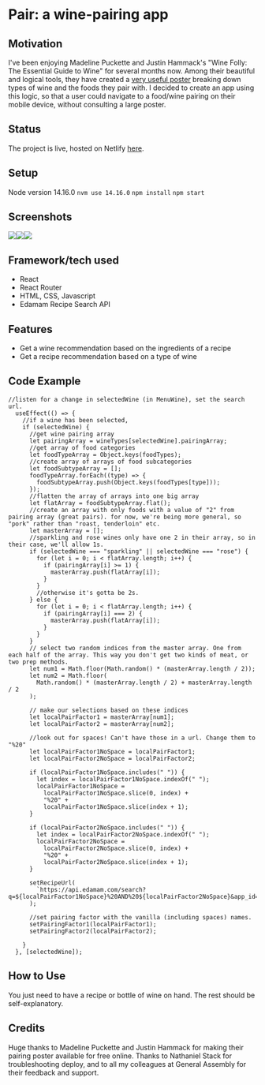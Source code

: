 # Pair: a wine-pairing app
## Motivation
I've been enjoying Madeline Puckette and Justin Hammack's "Wine Folly: The Essential Guide to Wine" for several months now. Among their beautiful and logical tools, they have created a [very useful poster](https://media.winefolly.com/AF-Poster.png) breaking down types of wine and the foods they pair with. I decided to create an app using this logic, so that a user could navigate to a food/wine pairing on their mobile device, without consulting a large poster.

## Status
The project is live, hosted on Netlify [here](https://practical-morse-7e5ebc.netlify.app/).

## Setup
Node version 14.16.0
`nvm use 14.16.0`
`npm install`
`npm start`

## Screenshots
![](src/assets/screenshot1.jpeg)![](src/assets/screenshot2.jpeg)![](src/assets/screenshot3.jpeg)

## Framework/tech used
- React
- React Router
- HTML, CSS, Javascript
- Edamam Recipe Search API

## Features
- Get a wine recommendation based on the ingredients of a recipe
- Get a recipe recommendation based on a type of wine

## Code Example
```
//listen for a change in selectedWine (in MenuWine), set the search url.
  useEffect(() => {
    //if a wine has been selected,
    if (selectedWine) {
      //get wine pairing array
      let pairingArray = wineTypes[selectedWine].pairingArray;
      //get array of food categories
      let foodTypeArray = Object.keys(foodTypes);
      //create array of arrays of food subcategories
      let foodSubtypeArray = [];
      foodTypeArray.forEach((type) => {
        foodSubtypeArray.push(Object.keys(foodTypes[type]));
      });
      //flatten the array of arrays into one big array
      let flatArray = foodSubtypeArray.flat();
      //create an array with only foods with a value of "2" from pairing array (great pairs). for now, we're being more general, so "pork" rather than "roast, tenderloin" etc.
      let masterArray = [];
      //sparkling and rose wines only have one 2 in their array, so in their case, we'll allow 1s.
      if (selectedWine === "sparkling" || selectedWine === "rose") {
        for (let i = 0; i < flatArray.length; i++) {
          if (pairingArray[i] >= 1) {
            masterArray.push(flatArray[i]);
          }
        }
        //otherwise it's gotta be 2s.
      } else {
        for (let i = 0; i < flatArray.length; i++) {
          if (pairingArray[i] === 2) {
            masterArray.push(flatArray[i]);
          }
        }
      }
      // select two random indices from the master array. One from each half of the array. This way you don't get two kinds of meat, or two prep methods.
      let num1 = Math.floor(Math.random() * (masterArray.length / 2));
      let num2 = Math.floor(
        Math.random() * (masterArray.length / 2) + masterArray.length / 2
      );

      // make our selections based on these indices
      let localPairFactor1 = masterArray[num1];
      let localPairFactor2 = masterArray[num2];

      //look out for spaces! Can't have those in a url. Change them to "%20"
      let localPairFactor1NoSpace = localPairFactor1;
      let localPairFactor2NoSpace = localPairFactor2;

      if (localPairFactor1NoSpace.includes(" ")) {
        let index = localPairFactor1NoSpace.indexOf(" ");
        localPairFactor1NoSpace =
          localPairFactor1NoSpace.slice(0, index) +
          "%20" +
          localPairFactor1NoSpace.slice(index + 1);
      }

      if (localPairFactor2NoSpace.includes(" ")) {
        let index = localPairFactor2NoSpace.indexOf(" ");
        localPairFactor2NoSpace =
          localPairFactor2NoSpace.slice(0, index) +
          "%20" +
          localPairFactor2NoSpace.slice(index + 1);
      }

      setRecipeUrl(
        `https://api.edamam.com/search?q=${localPairFactor1NoSpace}%20AND%20${localPairFactor2NoSpace}&app_id=d9740b8f&app_key=ef3b8ea5fd0b0bffed8b9bc13e135c91`
      );

      //set pairing factor with the vanilla (including spaces) names.
      setPairingFactor1(localPairFactor1);
      setPairingFactor2(localPairFactor2);
  
    }
  }, [selectedWine]);

```
## How to Use
You just need to have a recipe or bottle of wine on hand. The rest should be self-explanatory.

## Credits
Huge thanks to Madeline Puckette and Justin Hammack for making their pairing poster available for free online. Thanks to Nathaniel Stack for troubleshooting deploy, and to all my colleagues at General Assembly for their feedback and support.


